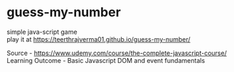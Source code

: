# guess-my-number

simple java-script game   
play it at https://teerthrajverma01.github.io/guess-my-number/  
  
Source - https://www.udemy.com/course/the-complete-javascript-course/   
Learning Outcome - Basic Javascript DOM and event fundamentals 
